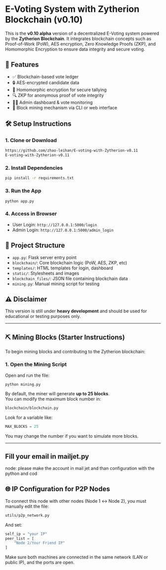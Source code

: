 # E-Voting System with Zytherion Blockchain (v0.10)

This is the **v0.10 alpha** version of a decentralized E-Voting system powered by the **Zytherion Blockchain**. It integrates blockchain concepts such as Proof-of-Work (PoW), AES encryption, Zero Knowledge Proofs (ZKP), and Homomorphic Encryption to ensure data integrity and secure voting.

## 🔧 Features

- ✅ Blockchain-based vote ledger
- 🔒 AES-encrypted candidate data
- 🧠 Homomorphic encryption for secure tallying
- 🔍 ZKP for anonymous proof of vote integrity
- 👨‍⚖️ Admin dashboard & vote monitoring
- 🧱 Block mining mechanism via CLI or web interface

## 🛠️ Setup Instructions

### 1. Clone or Download
```bash
https://github.com/zhao-leihan/E-voting-with-Zytherion-v0.11
E-voting-with-Zytherion-v0.11
```

### 2. Install Dependencies
```bash
pip install -r requirements.txt
```

### 3. Run the App
```bash
python app.py
```

### 4. Access in Browser
- User Login: `http://127.0.0.1:5000/login`
- Admin Login: `http://127.0.0.1:5000/admin_login`

## 📁 Project Structure

- `app.py`: Flask server entry point
- `blockchain/`: Core blockchain logic (PoW, AES, ZKP, etc)
- `templates/`: HTML templates for login, dashboard
- `static/`: Stylesheets and images
- `blockchain_files/`: JSON file containing blockchain data
- `mining.py`: Manual mining script for testing

## ⚠️ Disclaimer

This version is still under **heavy development** and should be used for educational or testing purposes only.

---

## ⛏️ Mining Blocks (Starter Instructions)

To begin mining blocks and contributing to the Zytherion blockchain:

### 1. Open the Mining Script
Open and run the file:

```bash
python mining.py
```

By default, the miner will generate **up to 25 blocks**.  
You can modify the maximum block number in:

```bash
blockchain/blockchain.py
```

Look for a variable like:
```python
MAX_BLOCKS = 25
```

You may change the number if you want to simulate more blocks.

---
## Fill your email in mailjet.py
 node: please make the account in mail jet and than configuration with the python and cod
 
## 🌐 IP Configuration for P2P Nodes

To connect this node with other nodes (Node 1 ↔ Node 2), you must manually edit the file:

```bash
utils/p2p_network.py
```

And set:
```python
self_ip = "your IP"
peer_list = [
    "Node 2/Your Friend IP"
]
```

Make sure both machines are connected in the same network (LAN or public IP), and the ports are open.


